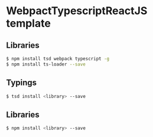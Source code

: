 # WebpactTypescriptReactJS template

## Libraries
```bash
$ npm install tsd webpack typescript -g
$ npm install ts-loader --save
```

## Typings
```bash
$ tsd install <library> --save
```

## Libraries
```bash
$ npm install <library> --save
```